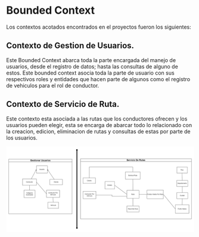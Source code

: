 # Bounded Context

Los contextos acotados encontrados en el proyectos fueron los siguientes:

## Contexto de Gestion de Usuarios.

Este Bounded Context abarca toda la parte encargada del manejo de usuarios, desde el registro de datos; hasta las consultas de alguno de estos. Este bounded context asocia toda la parte de usuario con sus respectivos roles y entidades que hacen parte de algunos como el registro de vehiculos para el rol de conductor.

## Contexto de Servicio de Ruta.

Este contexto esta asociada a las rutas que los conductores ofrecen y los usuarios pueden elegir, esta se encarga de abarcar todo lo relacionado con la creacion, edicion, eliminacion de rutas y consultas de estas por parte de los usuarios.

![bounded-context](https://github.com/F3liP3L/CarpoolingUCO-SoftwareIII-Documentacion/blob/main/resource/DDD_Carpooling_UCO-DDD_Bounded_Context.drawio.png)
